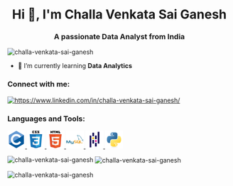 <h1 align="center">Hi 👋, I'm Challa Venkata Sai Ganesh</h1>
<h3 align="center">A passionate Data Analyst from India</h3>

<p align="left"> <img src="https://komarev.com/ghpvc/?username=challa-venkata-sai-ganesh&label=Profile%20views&color=0e75b6&style=flat" alt="challa-venkata-sai-ganesh" /> </p>

- 🌱 I’m currently learning **Data Analytics**

<h3 align="left">Connect with me:</h3>
<p align="left">
<a href="https://linkedin.com/in/https://www.linkedin.com/in/challa-venkata-sai-ganesh/" target="blank"><img align="center" src="https://raw.githubusercontent.com/rahuldkjain/github-profile-readme-generator/master/src/images/icons/Social/linked-in-alt.svg" alt="https://www.linkedin.com/in/challa-venkata-sai-ganesh/" height="30" width="40" /></a>
</p>

<h3 align="left">Languages and Tools:</h3>
<p align="left"> <a href="https://www.cprogramming.com/" target="_blank" rel="noreferrer"> <img src="https://raw.githubusercontent.com/devicons/devicon/master/icons/c/c-original.svg" alt="c" width="40" height="40"/> </a> <a href="https://www.w3schools.com/css/" target="_blank" rel="noreferrer"> <img src="https://raw.githubusercontent.com/devicons/devicon/master/icons/css3/css3-original-wordmark.svg" alt="css3" width="40" height="40"/> </a> <a href="https://www.w3.org/html/" target="_blank" rel="noreferrer"> <img src="https://raw.githubusercontent.com/devicons/devicon/master/icons/html5/html5-original-wordmark.svg" alt="html5" width="40" height="40"/> </a> <a href="https://www.mysql.com/" target="_blank" rel="noreferrer"> <img src="https://raw.githubusercontent.com/devicons/devicon/master/icons/mysql/mysql-original-wordmark.svg" alt="mysql" width="40" height="40"/> </a> <a href="https://pandas.pydata.org/" target="_blank" rel="noreferrer"> <img src="https://raw.githubusercontent.com/devicons/devicon/2ae2a900d2f041da66e950e4d48052658d850630/icons/pandas/pandas-original.svg" alt="pandas" width="40" height="40"/> </a> <a href="https://www.python.org" target="_blank" rel="noreferrer"> <img src="https://raw.githubusercontent.com/devicons/devicon/master/icons/python/python-original.svg" alt="python" width="40" height="40"/> </a> </p>

<p><img align="left" src="https://github-readme-stats.vercel.app/api/top-langs?username=challa-venkata-sai-ganesh&show_icons=true&locale=en&layout=compact" alt="challa-venkata-sai-ganesh" /></p>

<p>&nbsp;<img align="center" src="https://github-readme-stats.vercel.app/api?username=challa-venkata-sai-ganesh&show_icons=true&locale=en" alt="challa-venkata-sai-ganesh" /></p>

<p><img align="center" src="https://github-readme-streak-stats.herokuapp.com/?user=challa-venkata-sai-ganesh&" alt="challa-venkata-sai-ganesh" /></p>
